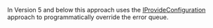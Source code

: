 In Version 5 and below this approach uses the [IProvideConfiguration](/nservicebus/hosting/custom-configuration-providers.md) approach to programmatically override the error queue. 